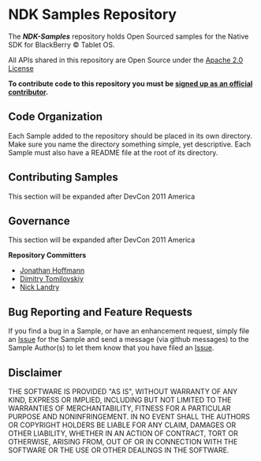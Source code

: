 # NDK Samples Repository 

The _**NDK-Samples**_ repository holds Open Sourced samples for the Native SDK for BlackBerry © Tablet OS.

All APIs shared in this repository are Open Source under the  [Apache 2.0 License](http://www.apache.org/licenses/LICENSE-2.0.html)

**To contribute code to this repository you must be [signed up as an official contributor](http://blackberry.github.com/howToContribute.html).**


## Code Organization

Each Sample added to the repository should be placed in its own directory.  Make sure you name the directory something simple, yet descriptive.  Each Sample must also have a README file at the root of its directory.

## Contributing Samples

This section will be expanded after DevCon 2011 America

## Governance

This section will be expanded after DevCon 2011 America

**Repository Committers** 

* [Jonathan Hoffmann](https://github.com/jhoffmannrim)
* [Dimitry Tomilovskiy](https://github.com/dtomilovskiy)
* [Nick Landry](https://github.com/nlandry)


## Bug Reporting and Feature Requests

If you find a bug in a Sample, or have an enhancement request, simply file an [Issue](https://github.com/blackberry/NDK-Samples/issues) for the Sample and send a message (via github messages) to the Sample Author(s) to let them know that you have filed an [Issue](https://github.com/blackberry/NDK-Samples/issues).

## Disclaimer

THE SOFTWARE IS PROVIDED "AS IS", WITHOUT WARRANTY OF ANY KIND, EXPRESS OR IMPLIED, INCLUDING BUT NOT LIMITED TO THE WARRANTIES OF MERCHANTABILITY, FITNESS FOR A PARTICULAR PURPOSE AND NONINFRINGEMENT. IN NO EVENT SHALL THE AUTHORS OR COPYRIGHT HOLDERS BE LIABLE FOR ANY CLAIM, DAMAGES OR OTHER LIABILITY, WHETHER IN AN ACTION OF CONTRACT, TORT OR OTHERWISE, ARISING FROM, OUT OF OR IN CONNECTION WITH THE SOFTWARE OR THE USE OR OTHER DEALINGS IN THE SOFTWARE.

